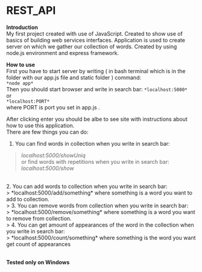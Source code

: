 # REST_API

**Introduction** <br />
My first project created with use of JavaScript. Created to show use of basics of building web services interfaces.
Application is used to create server on which we gather our collection of words. Created by using node.js environment and express framework.

**How to use** <br />
First you have to start server by writing ( in bash terminal which is in the folder with our app.js file and static folder ) command: <br />
```*node app*``` <br />
Then you should start browser and write in search bar:
```*localhost:5000* ```<br />
or <br />
```*localhost:PORT*``` <br />
where PORT is port you set in app.js .

After clicking enter you should be albe to see site with instructions about how to use this application.<br />
There are few things you can do:
1. You can find words in collection when you write in search bar:
>*localhost:5000/showUniq* <br />
or find words with repetitions when you write in search bar: <br />
> *localhost:5000/show*
> 
<br />
2. You can add words to collection when you write in search bar:<br />
> *localhost:5000/add/something* where something is a word you want to add to collection.<br />
> 
3. You can remove words from collection when you write in search bar:<br />
> *localhost:5000/remove/something* where something is a word you want to remove from collection.<br />
> 
4. You can get amount of appearances of the word in the collection when you write in search bar:<br />
> *localhost:5000/count/something* where something is the word you want get count of appearances<br />
<br />


**Tested only on Windows**
